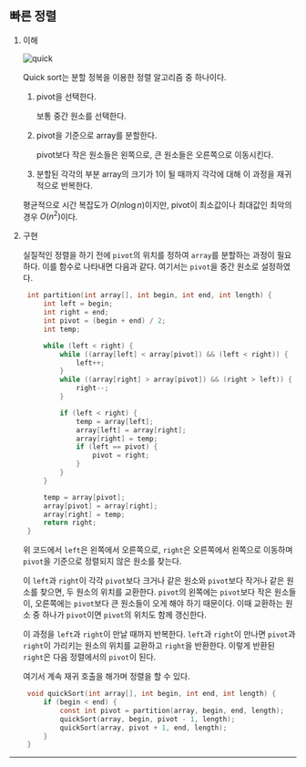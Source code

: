 ## 빠른 정렬

1. 이해

   ![quick](https://github.com/user-attachments/assets/913e9290-6eeb-41ec-b659-9b0ebb9e5584)

   Quick sort는 분할 정복을 이용한 정렬 알고리즘 중 하나이다.

   1. pivot을 선택한다.

      보통 중간 원소를 선택한다.

   2. pivot을 기준으로 array를 분할한다.

      pivot보다 작은 원소들은 왼쪽으로, 큰 원소들은 오른쪽으로 이동시킨다.

   3. 분할된 각각의 부분 array의 크기가 1이 될 때까지 각각에 대해 이 과정을 재귀적으로 반복한다.

   평균적으로 시간 복잡도가 $O(n\log n)$이지만, pivot이 최소값이나 최대값인 최악의 경우 $O(n^2)$이다.

2. 구현

   실질적인 정렬을 하기 전에 `pivot`의 위치를 정하여 `array`를 분할하는 과정이 필요하다. 이를 함수로 나타내면 다음과 같다. 여기서는 `pivot`을 중간 원소로 설정하였다.

   ```c
    int partition(int array[], int begin, int end, int length) {
        int left = begin;
        int right = end;
        int pivot = (begin + end) / 2;
        int temp;

        while (left < right) {
            while ((array[left] < array[pivot]) && (left < right)) {
                left++;
            }
            while ((array[right] > array[pivot]) && (right > left)) {
                right--;
            }

            if (left < right) {
                temp = array[left];
                array[left] = array[right];
                array[right] = temp;
                if (left == pivot) {
                    pivot = right;
                }
            }
        }

        temp = array[pivot];
        array[pivot] = array[right];
        array[right] = temp;
        return right;
    }
   ```

   위 코드에서 `left`은 왼쪽에서 오른쪽으로, `right`은 오른쪽에서 왼쪽으로 이동하며 `pivot`을 기준으로 정렬되지 않은 원소를 찾는다.

   이 `left`과 `right`이 각각 `pivot`보다 크거나 같은 원소와 `pivot`보다 작거나 같은 원소를 찾으면, 두 원소의 위치를 교환한다. `pivot`의 왼쪽에는 `pivot`보다 작은 원소들이, 오른쪽에는 `pivot`보다 큰 원소들이 오게 해야 하기 때문이다. 이때 교환하는 원소 중 하나가 `pivot`이면 `pivot`의 위치도 함께 갱신한다.

   이 과정을 `left`과 `right`이 만날 때까지 반복한다. `left`과 `right`이 만나면 `pivot`과 `right`이 가리키는 원소의 위치를 교환하고 `right`을 반환한다. 이렇게 반환된 `right`은 다음 정렬에서의 `pivot`이 된다.

   여기서 계속 재귀 호출을 해가며 정렬을 할 수 있다.

   ```c
    void quickSort(int array[], int begin, int end, int length) {
        if (begin < end) {
            const int pivot = partition(array, begin, end, length);
            quickSort(array, begin, pivot - 1, length);
            quickSort(array, pivot + 1, end, length);
        }
    }
   ```

---
